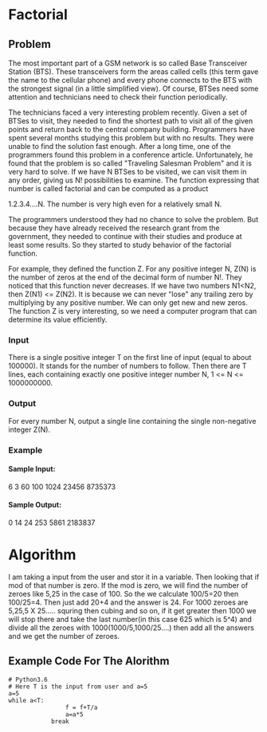 # Factorial
## Problem
The most important part of a GSM network is so called Base Transceiver Station (BTS). These transceivers form the areas called cells (this term gave the name to the cellular phone) and every phone connects to the BTS with the strongest signal (in a little simplified view). Of course, BTSes need some attention and technicians need to check their function periodically.

The technicians faced a very interesting problem recently. Given a set of BTSes to visit, they needed to find the shortest path to visit all of the given points and return back to the central company building. Programmers have spent several months studying this problem but with no results. They were unable to find the solution fast enough. After a long time, one of the programmers found this problem in a conference article. Unfortunately, he found that the problem is so called "Traveling Salesman Problem" and it is very hard to solve. If we have N BTSes to be visited, we can visit them in any order, giving us N! possibilities to examine. The function expressing that number is called factorial and can be computed as a product

1.2.3.4....N. The number is very high even for a relatively small N.

The programmers understood they had no chance to solve the problem. But because they have already received the research grant from the government, they needed to continue with their studies and produce at least some results. So they started to study behavior of the factorial function.

For example, they defined the function Z. For any positive integer N, Z(N) is the number of zeros at the end of the decimal form of number N!. They noticed that this function never decreases. If we have two numbers N1<N2, then Z(N1) <= Z(N2). It is because we can never "lose" any trailing zero by multiplying by any positive number. We can only get new and new zeros. The function Z is very interesting, so we need a computer program that can determine its value efficiently.

### Input
There is a single positive integer T on the first line of input (equal to about 100000). It stands for the number of numbers to follow. Then there are T lines, each containing exactly one positive integer number N, 1 <= N <= 1000000000.

### Output
For every number N, output a single line containing the single non-negative integer Z(N).

### Example
#### Sample Input:

6
3
60
100
1024
23456
8735373

#### Sample Output:

0
14
24
253
5861
2183837

# Algorithm
I am taking a input from the user and stor it in a variable. Then looking that if mod of that number is zero. If the mod is zero, we will find the number of zeroes like 5,25 in the case of 100. So the we calculate 100/5=20 then 100/25=4. Then just add 20+4 and the answer is 24. For 1000 zeroes are 5,25,5 X 25..... squring then cubing and so on, if it get greater then 1000 we will stop there and take the last number(in this case 625 which is 5^4) and divide all the zeroes with 1000(1000/5,1000/25....) then add all the answers and we get the number of zeroes.

## Example Code For The Alorithm
```
# Python3.6
# Here T is the input from user and a=5
a=5
while a<T:
                f = f+T/a
                a=a*5
            break
```
